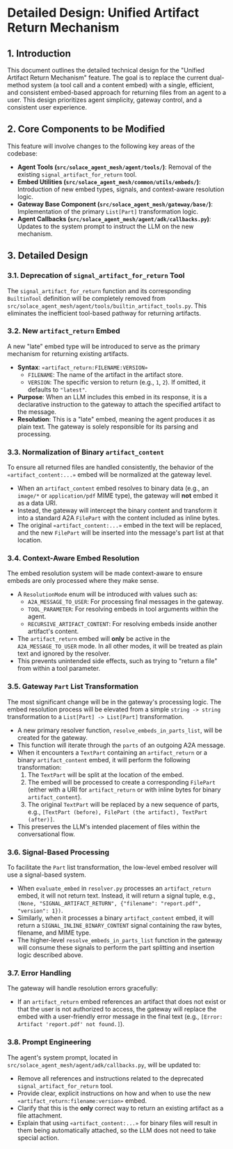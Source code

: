# Detailed Design: Unified Artifact Return Mechanism

## 1. Introduction

This document outlines the detailed technical design for the "Unified Artifact Return Mechanism" feature. The goal is to replace the current dual-method system (a tool call and a content embed) with a single, efficient, and consistent embed-based approach for returning files from an agent to a user. This design prioritizes agent simplicity, gateway control, and a consistent user experience.

## 2. Core Components to be Modified

This feature will involve changes to the following key areas of the codebase:

-   **Agent Tools (`src/solace_agent_mesh/agent/tools/`)**: Removal of the existing `signal_artifact_for_return` tool.
-   **Embed Utilities (`src/solace_agent_mesh/common/utils/embeds/`)**: Introduction of new embed types, signals, and context-aware resolution logic.
-   **Gateway Base Component (`src/solace_agent_mesh/gateway/base/`)**: Implementation of the primary `List[Part]` transformation logic.
-   **Agent Callbacks (`src/solace_agent_mesh/agent/adk/callbacks.py`)**: Updates to the system prompt to instruct the LLM on the new mechanism.

## 3. Detailed Design

### 3.1. Deprecation of `signal_artifact_for_return` Tool

The `signal_artifact_for_return` function and its corresponding `BuiltinTool` definition will be completely removed from `src/solace_agent_mesh/agent/tools/builtin_artifact_tools.py`. This eliminates the inefficient tool-based pathway for returning artifacts.

### 3.2. New `artifact_return` Embed

A new "late" embed type will be introduced to serve as the primary mechanism for returning existing artifacts.

-   **Syntax**: `«artifact_return:FILENAME:VERSION»`
    -   `FILENAME`: The name of the artifact in the artifact store.
    -   `VERSION`: The specific version to return (e.g., `1`, `2`). If omitted, it defaults to `"latest"`.
-   **Purpose**: When an LLM includes this embed in its response, it is a declarative instruction to the gateway to attach the specified artifact to the message.
-   **Resolution**: This is a "late" embed, meaning the agent produces it as plain text. The gateway is solely responsible for its parsing and processing.

### 3.3. Normalization of Binary `artifact_content`

To ensure all returned files are handled consistently, the behavior of the `«artifact_content:...»` embed will be normalized at the gateway level.

-   When an `artifact_content` embed resolves to binary data (e.g., an `image/*` or `application/pdf` MIME type), the gateway will **not** embed it as a data URI.
-   Instead, the gateway will intercept the binary content and transform it into a standard A2A `FilePart` with the content included as inline bytes.
-   The original `«artifact_content:...»` embed in the text will be replaced, and the new `FilePart` will be inserted into the message's part list at that location.

### 3.4. Context-Aware Embed Resolution

The embed resolution system will be made context-aware to ensure embeds are only processed where they make sense.

-   A `ResolutionMode` enum will be introduced with values such as:
    -   `A2A_MESSAGE_TO_USER`: For processing final messages in the gateway.
    -   `TOOL_PARAMETER`: For resolving embeds in tool arguments within the agent.
    -   `RECURSIVE_ARTIFACT_CONTENT`: For resolving embeds inside another artifact's content.
-   The `artifact_return` embed will **only** be active in the `A2A_MESSAGE_TO_USER` mode. In all other modes, it will be treated as plain text and ignored by the resolver.
-   This prevents unintended side effects, such as trying to "return a file" from within a tool parameter.

### 3.5. Gateway `Part` List Transformation

The most significant change will be in the gateway's processing logic. The embed resolution process will be elevated from a simple `string -> string` transformation to a `List[Part] -> List[Part]` transformation.

-   A new primary resolver function, `resolve_embeds_in_parts_list`, will be created for the gateway.
-   This function will iterate through the `parts` of an outgoing A2A message.
-   When it encounters a `TextPart` containing an `artifact_return` or a binary `artifact_content` embed, it will perform the following transformation:
    1.  The `TextPart` will be split at the location of the embed.
    2.  The embed will be processed to create a corresponding `FilePart` (either with a URI for `artifact_return` or with inline bytes for binary `artifact_content`).
    3.  The original `TextPart` will be replaced by a new sequence of parts, e.g., `[TextPart (before), FilePart (the artifact), TextPart (after)]`.
-   This preserves the LLM's intended placement of files within the conversational flow.

### 3.6. Signal-Based Processing

To facilitate the `Part` list transformation, the low-level embed resolver will use a signal-based system.

-   When `evaluate_embed` in `resolver.py` processes an `artifact_return` embed, it will not return text. Instead, it will return a signal tuple, e.g., `(None, "SIGNAL_ARTIFACT_RETURN", {"filename": "report.pdf", "version": 1})`.
-   Similarly, when it processes a binary `artifact_content` embed, it will return a `SIGNAL_INLINE_BINARY_CONTENT` signal containing the raw bytes, filename, and MIME type.
-   The higher-level `resolve_embeds_in_parts_list` function in the gateway will consume these signals to perform the part splitting and insertion logic described above.

### 3.7. Error Handling

The gateway will handle resolution errors gracefully:

-   If an `artifact_return` embed references an artifact that does not exist or that the user is not authorized to access, the gateway will replace the embed with a user-friendly error message in the final text (e.g., `[Error: Artifact 'report.pdf' not found.]`).

### 3.8. Prompt Engineering

The agent's system prompt, located in `src/solace_agent_mesh/agent/adk/callbacks.py`, will be updated to:

-   Remove all references and instructions related to the deprecated `signal_artifact_for_return` tool.
-   Provide clear, explicit instructions on how and when to use the new `«artifact_return:filename:version»` embed.
-   Clarify that this is the **only** correct way to return an existing artifact as a file attachment.
-   Explain that using `«artifact_content:...»` for binary files will result in them being automatically attached, so the LLM does not need to take special action.
